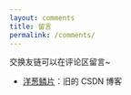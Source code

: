 ```yaml
---
layout: comments
title: 留言
permalink: /comments/
---
```


交换友链可以在评论区留言~

- [洋葱鳞片]([洋葱鳞片-CSDN博客](https://blog.csdn.net/xiaodududao?spm=1000.2115.3001.5343))：旧的 CSDN 博客
